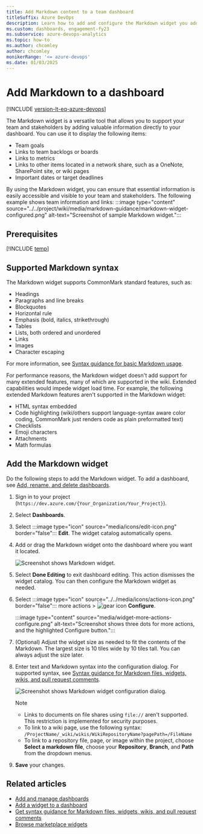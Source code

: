 ```yaml
---
title: Add Markdown content to a team dashboard 
titleSuffix: Azure DevOps
description: Learn how to add and configure the Markdown widget you add to a team dashboard in Azure DevOps.
ms.custom: dashboards, engagement-fy23
ms.subservice: azure-devops-analytics
ms.topic: how-to
ms.author: chcomley
author: chcomley
monikerRange: '<= azure-devops'
ms.date: 01/03/2025
---
```


# Add Markdown to a dashboard

[!INCLUDE [version-lt-eq-azure-devops](../../includes/version-lt-eq-azure-devops.md)]

<a id="markdown-widget">  </a> 

The Markdown widget is a versatile tool that allows you to support your team and stakeholders by adding valuable information directly to your dashboard. You can use it to display the following items:

- Team goals
- Links to team backlogs or boards
- Links to metrics
- Links to other items located in a network share, such as a OneNote, SharePoint site, or wiki pages
- Important dates or target deadlines

By using the Markdown widget, you can ensure that essential information is easily accessible and visible to your team and stakeholders.
The following example shows team information and links: 
:::image type="content" source="../../project/wiki/media/markdown-guidance/markdown-widget-configured.png" alt-text="Screenshot of sample Markdown widget.":::

## Prerequisites

[!INCLUDE [temp](../includes/dashboard-prerequisites.md)]  

## Supported Markdown syntax

The Markdown widget supports CommonMark standard features, such as: 
- Headings 
- Paragraphs and line breaks
- Blockquotes
- Horizontal rule 
- Emphasis (bold, italics, strikethrough)
- Tables
- Lists, both ordered and unordered  
- Links
- Images 
- Character escaping

For more information, see [Syntax guidance for basic Markdown usage](../../project/wiki/markdown-guidance.md).

For performance reasons, the Markdown widget doesn't add support for many extended features, many of which are supported in the wiki. Extended capabilities would impede widget load time. For example, the following extended Markdown features aren't supported in the Markdown widget:
- HTML syntax embedded
- Code highlighting (wiki/others support language-syntax aware color coding, CommonMark just renders code as plain preformatted text)
- Checklists
- Emoji characters  
- Attachments
- Math formulas

## Add the Markdown widget

Do the following steps to add the Markdown widget. To add a dashboard, see [Add, rename, and delete dashboards](dashboards.md).  

1. Sign in to your project (```https://dev.azure.com/{Your_Organization/Your_Project}```).
2. Select **Dashboards**.
3. Select :::image type="icon" source="media/icons/edit-icon.png" border="false"::: **Edit**. The widget catalog automatically opens.  
4. Add or drag the Markdown widget onto the dashboard where you want it located.  

   ![Screenshot shows Markdown widget.](media/widget-markdown-tile.png) 

5. Select **Done Editing** to exit dashboard editing. This action dismisses the widget catalog. You can then configure the Markdown widget as needed.
6. Select :::image type="icon" source="../../media/icons/actions-icon.png" border="false"::: more actions > ![gear icon](../../media/icons/gear-icon.png)  **Configure**.

   :::image type="content" source="media/widget-more-actions-configure.png" alt-text="Screenshot shows three dots for more actions, and the highlighted Configure button.":::

7. (Optional) Adjust the widget size as needed to fit the contents of the Markdown. The largest size is 10 tiles wide by 10 tiles tall. You can always adjust the size later. 
8. Enter text and Markdown syntax into the configuration dialog. For supported syntax, see [Syntax guidance for Markdown files, widgets, wikis, and pull request comments](../../project/wiki/markdown-guidance.md).

   ![Screenshot shows Markdown widget configuration dialog.](media/add-markdown-size.png)

   > [!NOTE]  
   > - Links to documents on file shares using `file://` aren't supported. This restriction is implemented for security purposes. 
   > - To link to a wiki page, use the following syntax:<br/>
   > `/ProjectName/_wiki/wikis/WikiRepositoryName?pagePath=/FileName`
   > - To link to a repository file, page, or image within the project, choose **Select a markdown file**, choose your **Repository**, **Branch**, and **Path** from the dropdown menus.

9. **Save** your changes.

## Related articles
- [Add and manage dashboards](dashboards.md)
- [Add a widget to a dashboard](add-widget-to-dashboard.md)
- [Get syntax guidance for Markdown files, widgets, wikis, and pull request comments](../../project/wiki/markdown-guidance.md)
- [Browse marketplace widgets](https://marketplace.visualstudio.com/search?term=widget&target=VSTS&category=All%20categories&sortBy=Relevance)


